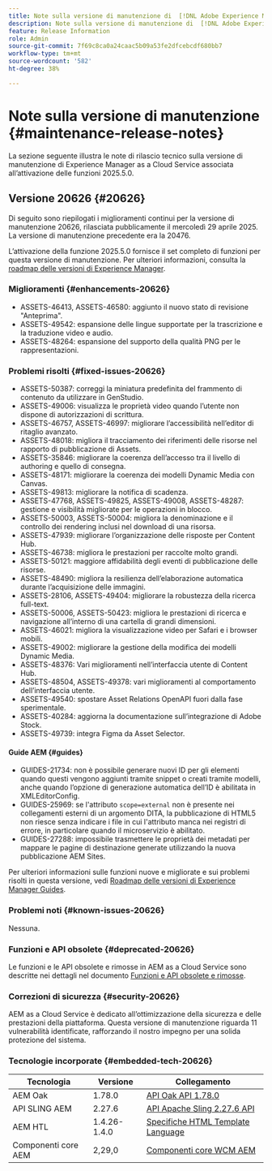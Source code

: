 ```yaml
---
title: Note sulla versione di manutenzione di  [!DNL Adobe Experience Manager] as a Cloud Service associato all’attivazione delle funzioni 2025.5.0.
description: Note sulla versione di manutenzione di  [!DNL Adobe Experience Manager] as a Cloud Service associato all’attivazione delle funzioni 2025.5.0.
feature: Release Information
role: Admin
source-git-commit: 7f69c8ca0a24caac5b09a53fe2dfcebcdf680bb7
workflow-type: tm+mt
source-wordcount: '582'
ht-degree: 38%

---
```


# Note sulla versione di manutenzione {#maintenance-release-notes}

La sezione seguente illustra le note di rilascio tecnico sulla versione di manutenzione di Experience Manager as a Cloud Service associata all’attivazione delle funzioni 2025.5.0.

## Versione 20626 {#20626}

Di seguito sono riepilogati i miglioramenti continui per la versione di manutenzione 20626, rilasciata pubblicamente il mercoledì 29 aprile 2025. La versione di manutenzione precedente era la 20476.

L’attivazione della funzione 2025.5.0 fornisce il set completo di funzioni per questa versione di manutenzione. Per ulteriori informazioni, consulta la [roadmap delle versioni di Experience Manager](https://experienceleague.adobe.com/it/docs/experience-manager-release-information/aem-release-updates/update-releases-roadmap).

### Miglioramenti {#enhancements-20626}

* ASSETS-46413, ASSETS-46580: aggiunto il nuovo stato di revisione &quot;Anteprima&quot;.
* ASSETS-49542: espansione delle lingue supportate per la trascrizione e la traduzione video e audio.
* ASSETS-48264: espansione del supporto della qualità PNG per le rappresentazioni.

### Problemi risolti {#fixed-issues-20626}

* ASSETS-50387: correggi la miniatura predefinita del frammento di contenuto da utilizzare in GenStudio.
* ASSETS-49006: visualizza le proprietà video quando l’utente non dispone di autorizzazioni di scrittura.
* ASSETS-46757, ASSETS-46997: migliorare l’accessibilità nell’editor di ritaglio avanzato.
* ASSETS-48018: migliora il tracciamento dei riferimenti delle risorse nel rapporto di pubblicazione di Assets.
* ASSETS-35846: migliorare la coerenza dell’accesso tra il livello di authoring e quello di consegna.
* ASSETS-48171: migliorare la coerenza dei modelli Dynamic Media con Canvas.
* ASSETS-49813: migliorare la notifica di scadenza.
* ASSETS-47768, ASSETS-49825, ASSETS-49008, ASSETS-48287: gestione e visibilità migliorate per le operazioni in blocco.
* ASSETS-50003, ASSETS-50004: migliora la denominazione e il controllo dei rendering inclusi nel download di una risorsa.
* ASSETS-47939: migliorare l’organizzazione delle risposte per Content Hub.
* ASSETS-46738: migliora le prestazioni per raccolte molto grandi.
* ASSETS-50121: maggiore affidabilità degli eventi di pubblicazione delle risorse.
* ASSETS-48490: migliora la resilienza dell’elaborazione automatica durante l’acquisizione delle immagini.
* ASSETS-28106, ASSETS-49404: migliorare la robustezza della ricerca full-text.
* ASSETS-50006, ASSETS-50423: migliora le prestazioni di ricerca e navigazione all’interno di una cartella di grandi dimensioni.
* ASSETS-46021: migliora la visualizzazione video per Safari e i browser mobili.
* ASSETS-49002: migliorare la gestione della modifica dei modelli Dynamic Media.
* ASSETS-48376: Vari miglioramenti nell’interfaccia utente di Content Hub.
* ASSETS-48504, ASSETS-49378: vari miglioramenti al comportamento dell’interfaccia utente.
* ASSETS-49540: spostare Asset Relations OpenAPI fuori dalla fase sperimentale.
* ASSETS-40284: aggiorna la documentazione sull’integrazione di Adobe Stock.
* ASSETS-49739: integra Figma da Asset Selector.

#### Guide AEM {#guides}

* GUIDES-21734: non è possibile generare nuovi ID per gli elementi quando questi vengono aggiunti tramite snippet o creati tramite modelli, anche quando l’opzione di generazione automatica dell’ID è abilitata in XMLEditorConfig.
* GUIDES-25969: se l&#39;attributo `scope=external` non è presente nei collegamenti esterni di un argomento DITA, la pubblicazione di HTML5 non riesce senza indicare i file in cui l&#39;attributo manca nei registri di errore, in particolare quando il microservizio è abilitato.
* GUIDES-27288: impossibile trasmettere le proprietà dei metadati per mappare le pagine di destinazione generate utilizzando la nuova pubblicazione AEM Sites.

Per ulteriori informazioni sulle funzioni nuove e migliorate e sui problemi risolti in questa versione, vedi [Roadmap delle versioni di Experience Manager Guides](https://experienceleague.adobe.com/it/docs/experience-manager-guides/using/release-info/aem-guides-releases-roadmap).

### Problemi noti {#known-issues-20626}

Nessuna.

### Funzioni e API obsolete {#deprecated-20626}

Le funzioni e le API obsolete e rimosse in AEM as a Cloud Service sono descritte nei dettagli nel documento [Funzioni e API obsolete e rimosse](/help/release-notes/deprecated-removed-features.md).

### Correzioni di sicurezza {#security-20626}

AEM as a Cloud Service è dedicato all’ottimizzazione della sicurezza e delle prestazioni della piattaforma. Questa versione di manutenzione riguarda 11 vulnerabilità identificate, rafforzando il nostro impegno per una solida protezione del sistema.

### Tecnologie incorporate {#embedded-tech-20626}

| Tecnologia | Versione | Collegamento |
|---|---|---|
| AEM Oak | 1.78.0 | [API Oak API 1.78.0](https://www.javadoc.io/doc/org.apache.jackrabbit/oak-api/1.78.0/index.html) |
| API SLING AEM | 2.27.6 | [API Apache Sling 2.27.6 API](https://www.javadoc.io/doc/org.apache.sling/org.apache.sling.api/latest/index.html) |
| AEM HTL | 1.4.26-1.4.0 | [Specifiche HTML Template Language](https://github.com/adobe/htl-spec) |
| Componenti core AEM | 2,29,0 | [Componenti core WCM AEM](https://github.com/adobe/aem-core-wcm-components) |
